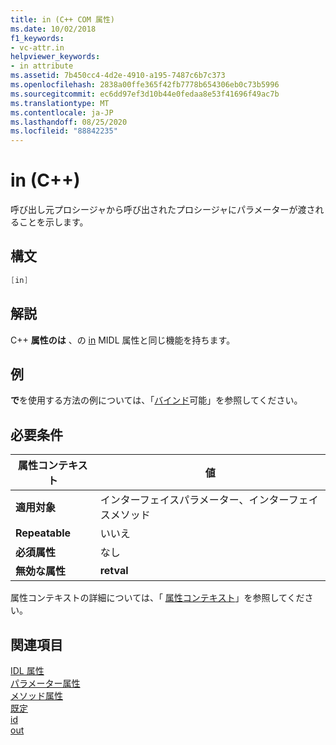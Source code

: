 ```yaml
---
title: in (C++ COM 属性)
ms.date: 10/02/2018
f1_keywords:
- vc-attr.in
helpviewer_keywords:
- in attribute
ms.assetid: 7b450cc4-4d2e-4910-a195-7487c6b7c373
ms.openlocfilehash: 2838a00ffe365f42fb7778b654306eb0c73b5996
ms.sourcegitcommit: ec6dd97ef3d10b44e0fedaa8e53f41696f49ac7b
ms.translationtype: MT
ms.contentlocale: ja-JP
ms.lasthandoff: 08/25/2020
ms.locfileid: "88842235"
---
```

# <a name="in-c"></a>in (C++)

呼び出し元プロシージャから呼び出されたプロシージャにパラメーターが渡されることを示します。

## <a name="syntax"></a>構文

```cpp
[in]
```

## <a name="remarks"></a>解説

C++ **属性のは** 、の [in](/windows/win32/Midl/in) MIDL 属性と同じ機能を持ちます。

## <a name="example"></a>例

**で**を使用する方法の例については、「[バインド](bindable.md)可能」を参照してください。

## <a name="requirements"></a>必要条件

| 属性コンテキスト | 値 |
|-|-|
|**適用対象**|インターフェイスパラメーター、インターフェイスメソッド|
|**Repeatable**|いいえ|
|**必須属性**|なし|
|**無効な属性**|**retval**|

属性コンテキストの詳細については、「 [属性コンテキスト](cpp-attributes-com-net.md#contexts)」を参照してください。

## <a name="see-also"></a>関連項目

[IDL 属性](idl-attributes.md)<br/>
[パラメーター属性](parameter-attributes.md)<br/>
[メソッド属性](method-attributes.md)<br/>
[既定](defaultvalue.md)<br/>
[id](id.md)<br/>
[out](out-cpp.md)
